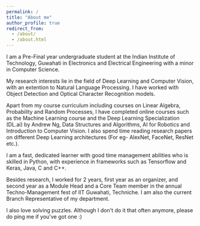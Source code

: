```yaml
---
permalink: /
title: "About me"
author_profile: true
redirect_from: 
  - /about/
  - /about.html
---
```


I am a Pre-Final year undergraduate student at the Indian Institute of Technology, Guwahati in Electronics and Electrical Engineering with a minor in Computer Science.
    
My research interests lie in the field of Deep Learning and Computer Vision, with an extention to Natural Language Processing. I have worked with Object Detection and Optical Character Recognition models.
    
Apart from my course curriculum including courses on Linear Algebra, Probability and Random Processes, I have completed online courses such as the Machine Learning course and the Deep Learning Specialization (DL.ai) by Andrew Ng, Data Structures and Algorithms, AI for Robotics and Introduction to Computer Vision. I also spend time reading research papers on different Deep Learning architectures (For eg- AlexNet, FaceNet, ResNet etc.).
    
I am a fast, dedicated learner with good time management abilities who is skilled in Python, with experience in frameworks such as Tensorflow and Keras, Java, C and C++.
    
Besides research, I worked for 2 years, first year as an organizer, and second year as a Module Head and a Core Team member in the annual Techno-Management fest of IIT Guwahati, Techniche. I am also the current Branch Representative of my department.
    
I also love solving puzzles. Although I don't do it that often anymore, please do ping me if you've got one :)
